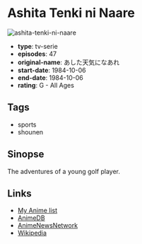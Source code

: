 # Ashita Tenki ni Naare

![ashita-tenki-ni-naare](https://cdn.myanimelist.net/images/anime/3/64569.jpg)

-   **type**: tv-serie
-   **episodes**: 47
-   **original-name**: あした天気になあれ
-   **start-date**: 1984-10-06
-   **end-date**: 1984-10-06
-   **rating**: G - All Ages

## Tags

-   sports
-   shounen

## Sinopse

The adventures of a young golf player.

## Links

-   [My Anime list](https://myanimelist.net/anime/3131/Ashita_Tenki_ni_Naare)
-   [AnimeDB](http://anidb.info/perl-bin/animedb.pl?show=anime&aid=3075)
-   [AnimeNewsNetwork](http://www.animenewsnetwork.com/encyclopedia/anime.php?id=1183)
-   [Wikipedia](https://ja.wikipedia.org/wiki/%E3%81%82%E3%81%97%E3%81%9F%E5%A4%A9%E6%B0%97%E3%81%AB%E3%81%AA%E3%81%82%E3%82%8C_%28%E6%BC%AB%E7%94%BB%29)
